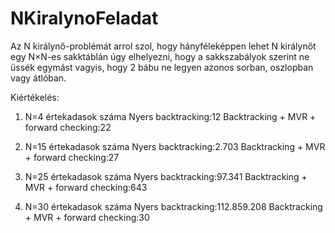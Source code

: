 # NKiralynoFeladat

Az N királynő-problémát arrol szol, hogy hányféleképpen lehet N királynőt egy N×N-es sakktáblán úgy elhelyezni, hogy a 
sakkszabályok szerint ne üssék egymást vagyis, hogy 2 bábu ne legyen azonos sorban, oszlopban vagy átlóban.

Kiértékelés:
1. N=4 értekadasok száma
    Nyers backtracking:12
    Backtracking + MVR + forward checking:22

2. N=15 értekadasok száma
    Nyers backtracking:2.703
    Backtracking + MVR + forward checking:27
    
3. N=25 értekadasok száma
    Nyers backtracking:97.341
    Backtracking + MVR + forward checking:643
    
4. N=30 értekadasok száma
    Nyers backtracking:112.859.208
    Backtracking + MVR + forward checking:30
